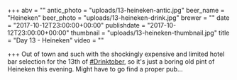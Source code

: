 +++
abv = ""
antic_photo = "uploads/13-heineken-antic.jpg"
beer_name = "Heineken"
beer_photo = "uploads/13-heineken-drink.jpg"
brewer = ""
date = "2017-10-12T23:00:00+00:00"
publishdate = "2017-10-12T23:00:00+00:00"
thumbnail = "uploads/13-heineken-thumbnail.jpg"
title = "Day 13 - Heineken"
video = ""

+++
Out of town and such with the shockingly expensive and limited hotel bar selection for the 13th of [#Drinktober](https://www.facebook.com/hashtag/drinktober?epa=HASHTAG), so it's just a boring old pint of Heineken this evening. Might have to go find a proper pub...